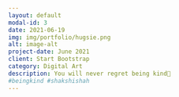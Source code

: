 ```yaml
---
layout: default
modal-id: 3
date: 2021-06-19
img: img/portfolio/hugsie.png
alt: image-alt
project-date: June 2021
client: Start Bootstrap
category: Digital Art
description: You will never regret being kind💓
#beingkind #shakshishah
---
```

